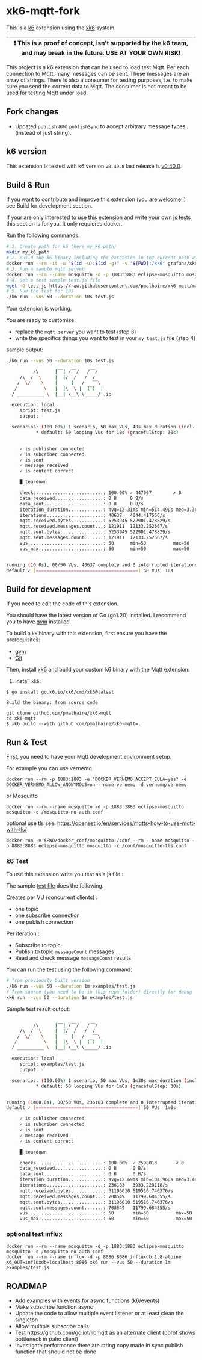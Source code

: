 # xk6-mqtt-fork

This is a [k6](https://go.k6.io/k6) extension using the [xk6](https://github.com/grafana/xk6) system.

| :exclamation: This is a proof of concept, isn't supported by the k6 team, and may break in the future. USE AT YOUR OWN RISK! |
| ---------------------------------------------------------------------------------------------------------------------------- |

This project is a k6 extension that can be used to load test Mqtt.
Per each connection to Mqtt, many messages can be sent. These messages are an array of strings.
There is also a consumer for testing purposes, i.e. to make sure you send the correct data to Mqtt.
The consumer is not meant to be used for testing Mqtt under load.

## Fork changes

- Updated `publish` and `publishSync` to accept arbitrary message types (instead of just string).

## k6 version

This extension is tested with k6 version `v0.49.0` last release is [v0.40.0](https://github.com/pmalhaire/xk6-mqtt/releases/tag/v0.40.0).


## Build & Run

If you want to contribute and improve this extension (you are welcome !) see Build for development section.

If your are only interested to use this extension and write your own js tests this section is for you.
It only requieres docker.

Run the following commands.

```bash
# 1. Create path for k6 (here my_k6_path)
mkdir my_k6_path
# 2. Build the k6 binary including the extension in the current path with
docker run --rm -it -u "$(id -u):$(id -g)" -v "${PWD}:/xk6" grafana/xk6 build v0.49.0 --with github.com/pmalhaire/xk6-mqtt@v0.40.0
# 3. Run a sample mqtt server
docker run --rm --name mosquitto -d -p 1883:1883 eclipse-mosquitto mosquitto -c /mosquitto-no-auth.conf
# 4. Get a test sample test.js file
wget -O test.js https://raw.githubusercontent.com/pmalhaire/xk6-mqtt/main/examples/test.js
# 5. Run the test for 10s
./k6 run --vus 50 --duration 10s test.js
```

Your extension is working.

You are ready to customize
- replace the `mqtt server` you want to test (step 3)
- write the specifics things you want to test in your `my_test.js` file (step 4)


sample output:

```bash
./k6 run --vus 50 --duration 10s test.js

          /\      |‾‾| /‾‾/   /‾‾/
     /\  /  \     |  |/  /   /  /
    /  \/    \    |     (   /   ‾‾\
   /          \   |  |\  \ |  (‾)  |
  / __________ \  |__| \__\ \_____/ .io

  execution: local
     script: test.js
     output: -

  scenarios: (100.00%) 1 scenario, 50 max VUs, 40s max duration (incl. graceful stop):
           * default: 50 looping VUs for 10s (gracefulStop: 30s)


     ✓ is publisher connected
     ✓ is subcriber connected
     ✓ is sent
     ✓ message received
     ✓ is content correct

     █ teardown

     checks.........................: 100.00% ✓ 447007        ✗ 0
     data_received..................: 0 B     0 B/s
     data_sent......................: 0 B     0 B/s
     iteration_duration.............: avg=12.31ms min=514.49µs med=3.36ms max=79.2ms p(90)=44.25ms p(95)=46.17ms
     iterations.....................: 40637   4044.417556/s
     mqtt.received.bytes............: 5253945 522901.478829/s
     mqtt.received.messages.count...: 121911  12133.252667/s
     mqtt.sent.bytes................: 5253945 522901.478829/s
     mqtt.sent.messages.count.......: 121911  12133.252667/s
     vus............................: 50      min=50          max=50
     vus_max........................: 50      min=50          max=50


running (10.0s), 00/50 VUs, 40637 complete and 0 interrupted iterations
default ✓ [======================================] 50 VUs  10s
```

## Build for development

If you need to edit the code of this extension.

You should have the latest version of Go (go1.20) installed.
I recommend you to have [gvm](https://github.com/moovweb/gvm) installed.

To build a `k6` binary with this extension, first ensure you have the prerequisites:

- [gvm](https://github.com/moovweb/gvm)
- [Git](https://git-scm.com/)

Then, install [xk6](https://github.com/grafana/xk6) and build your custom k6 binary with the Mqtt extension:

1. Install `xk6`:
  ```shell
  $ go install go.k6.io/xk6/cmd/xk6@latest
  ```

    Build the binary: from source code
  ```shell
  git clone github.com/pmalhaire/xk6-mqtt
  cd xk6-mqtt
  $ xk6 build --with github.com/pmalhaire/xk6-mqtt=.
  ```

## Run & Test

First, you need to have your Mqtt development environment setup.

For example you can use vernemq

```
docker run --rm -p 1883:1883 -e "DOCKER_VERNEMQ_ACCEPT_EULA=yes" -e DOCKER_VERNEMQ_ALLOW_ANONYMOUS=on --name vernemq -d vernemq/vernemq
```

or Mosquitto

```
docker run --rm --name mosquitto -d -p 1883:1883 eclipse-mosquitto mosquitto -c /mosquitto-no-auth.conf
```

optional use tls see: https://openest.io/en/services/mqtts-how-to-use-mqtt-with-tls/

```
docker run -v $PWD/docker_conf/mosquitto:/conf --rm --name mosquitto -p 8883:8883 eclipse-mosquitto mosquitto -c /conf/mosquitto-tls.conf
```

### k6 Test

To use this extension write you test as a js file :

The sample [test file](examples/test.js) does the following.

Creates per VU (concurrent clients) :
- one topic
- one subscribe connection
- one publish connection

Per iteration :
- Subscribe to topic
- Publish to topic `messageCount` messages
- Read and check message `messageCount` results

You can run the test using the following command:

```bash
# from previously built version
./k6 run --vus 50 --duration 1m examples/test.js
# from source (you need to be in this repo folder) directly for debug
xk6 run --vus 50 --duration 1m examples/test.js
```

Sample test result output:

```bash

          /\      |‾‾| /‾‾/   /‾‾/
     /\  /  \     |  |/  /   /  /
    /  \/    \    |     (   /   ‾‾\
   /          \   |  |\  \ |  (‾)  |
  / __________ \  |__| \__\ \_____/ .io

  execution: local
     script: examples/test.js
     output: -

  scenarios: (100.00%) 1 scenario, 50 max VUs, 1m30s max duration (incl. graceful stop):
           * default: 50 looping VUs for 1m0s (gracefulStop: 30s)


running (1m00.0s), 00/50 VUs, 236183 complete and 0 interrupted iterations
default ✓ [======================================] 50 VUs  1m0s

     ✓ is publisher connected
     ✓ is subcriber connected
     ✓ is sent
     ✓ message received
     ✓ is content correct

     █ teardown

     checks.........................: 100.00%  ✓ 2598013       ✗ 0
     data_received..................: 0 B      0 B/s
     data_sent......................: 0 B      0 B/s
     iteration_duration.............: avg=12.69ms min=104.96µs med=3.44ms max=92.4ms p(90)=44.18ms p(95)=46.17ms
     iterations.....................: 236183   3933.228118/s
     mqtt.received.bytes............: 31196010 519516.746376/s
     mqtt.received.messages.count...: 708549   11799.684355/s
     mqtt.sent.bytes................: 31196010 519516.746376/s
     mqtt.sent.messages.count.......: 708549   11799.684355/s
     vus............................: 50       min=50          max=50
     vus_max........................: 50       min=50          max=50


```

### optional test influx

```
docker run --rm --name mosquitto -d -p 1883:1883 eclipse-mosquitto mosquitto -c /mosquitto-no-auth.conf
docker run --rm --name influx -d -p 8086:8086 influxdb:1.8-alpine
K6_OUT=influxdb=localhost:8086 xk6 run --vus 50 --duration 1m examples/test.js
```

## ROADMAP

- Add examples with events for async functions (k6/events)
- Make subscribe function async
- Update the code to allow multiple event listener or at least clean the singleton
- Allow multiple subscribe calls
- Test https://github.com/goiiot/libmqtt as an alternate client (pprof shows bottleneck in paho client)
- Investigate performance there are string copy made in sync publish function that should not be done
